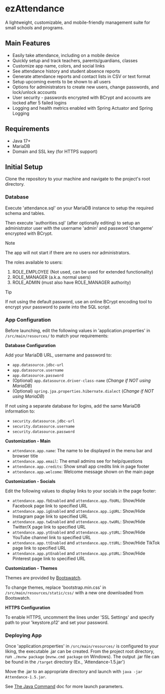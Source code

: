 # ezAttendance
A lightweight, customizable, and mobile-friendly management suite for small schools and programs.

## Main Features
- Easily take attendance, including on a mobile device
- Quickly setup and track teachers, parents/guardians, classes
- Customize app name, colors, and social links
- See attendance history and student absence reports
- Generate attendance reports and contact lists in CSV or text format
- Setup upcoming events to be shown to all users
- Options for administrators to create new users, change passwords, and lock/unlock accounts
- User security - passwords encrypted with BCrypt and accounts are locked after 5 failed logins
- Logging and health metrics enabled with Spring Actuator and Spring Logging

## Requirements
- Java 17+
- MariaDB
- Domain and SSL key (for HTTPS support)

## Initial Setup
Clone the repository to your machine and navigate to the project's root directory.
### Database
Execute 'attendance.sql' on your MariaDB instance to setup the required schema and tables.

Then execute 'authorities.sql' (after optionally editing) to setup an administrator user with the username 'admin' and password 'changeme' encrypted with BCrypt.

>[!NOTE]
>The app will not start if there are no users nor administrators.

The roles available to users: 
1. ROLE_EMPLOYEE (Not used, can be used for extended functionality)
2. ROLE_MANAGER (a.k.a. normal users)
3. ROLE_ADMIN (must also have ROLE_MANAGER authority)
>[!TIP]
>If not using the default password, use an online BCrypt encoding tool to encrypt your password to paste into the SQL script.

### App Configuration

Before launching, edit the following values in 'application.properties' in `/src/main/resources/` to match your requirements:

**Database Configuration**

Add your MariaDB URL, username and password to:
- `app.datasource.jdbc-url`
- `app.datasource.username`
- `app.datasource.password`
- (Optional) `app.datasource.driver-class-name` (_Change if NOT using MariaDB_)
- (Optional) `spring.jpa.properties.hibernate.dialect` (_Change if NOT using MariaDB_)

If not using a separate database for logins, add the same MariaDB information to:
- `security.datasource.jdbc-url`
- `security.datasource.username`
- `security.datasource.password`

**Customization - Main**

- `attendance.app.name`: The name to be displayed in the menu bar and browser title
- `attendance.app.email`: The email admins see for help/questions
- `attendance.app.credits`: Show small app credits link in page footer
- `attendance.app.welcome`: Welcome message shown on the main page

**Customization - Socials**

Edit the following values to display links to your socials in the page footer:
- `attendance.app.fbEnabled` and `attendance.app.fbURL`: Show/Hide Facebook page link to specified URL
- `attendance.app.igEnabled` and `attendance.app.igURL`: Show/Hide Instagram page link to specified URL
- `attendance.app.twEnabled` and `attendance.app.twURL`: Show/Hide Twitter/X page link to specified URL
- `attendance.app.ytEnabled` and `attendance.app.ytURL`: Show/Hide YouTube channel link to specified URL
- `attendance.app.ttEnabled` and `attendance.app.ttURL`: Show/Hide TikTok page link to specified URL
- `attendance.app.ptEnabled` and `attendance.app.ptURL`: Show/Hide Pinterest page link to specified URL

**Customization - Themes**

Themes are provided by [Bootswatch](https://bootswatch.com/).

To change themes, replace 'bootstrap.min.css' in `/src/main/resources/static/css/` with a new one downloaded from Bootswatch.

**HTTPS Configuration**

To enable HTTPS, uncomment the lines under 'SSL Settings' and specify path to your 'keystore.p12' and set your password.

### Deploying App

Once 'application.properties' in `/src/main/resources/` is configured to your liking, the executable .jar can be created.
From the project root directory, run `./mvnw package` (`mvnw.cmd package` on Windows).
The output .jar file can be found in the `/target` directory (Ex., 'Attendance-1.5.jar')

Move the .jar to an appropriate directory and launch with `java -jar Attendance-1.5.jar`.

See [The Java Command](https://docs.oracle.com/en/java/javase/17/docs/specs/man/java.html) doc for more launch parameters. 
